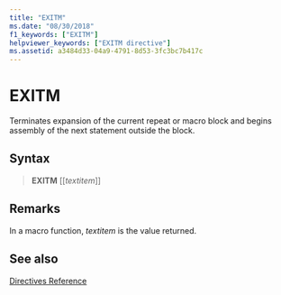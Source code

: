 ```yaml
---
title: "EXITM"
ms.date: "08/30/2018"
f1_keywords: ["EXITM"]
helpviewer_keywords: ["EXITM directive"]
ms.assetid: a3484d33-04a9-4791-8d53-3fc3bc7b417c
---
```

# EXITM

Terminates expansion of the current repeat or macro block and begins assembly of the next statement outside the block.

## Syntax

> **EXITM** [[*textitem*]]

## Remarks

In a macro function, *textitem* is the value returned.

## See also

[Directives Reference](../../assembler/masm/directives-reference.md)<br/>